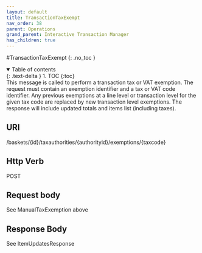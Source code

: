 ```yaml
---
layout: default
title: TransactionTaxExempt
nav_order: 38
parent: Operations
grand_parent: Interactive Transaction Manager
has_children: true
---
```

#TransactionTaxExempt 
{: .no_toc }
<details open markdown="block">
  <summary>
    Table of contents
  </summary>
  {: .text-delta }
1. TOC
{:toc}
</details>
This message is called to perform a transaction tax or VAT exemption.
The request must contain an exemption identifier and a tax or VAT code
identifier. Any previous exemptions at a line level or transaction level
for the given tax code are replaced by new transaction level exemptions.
The response will include updated totals and items list (including
taxes).

## URI
/baskets/{id}/taxauthorities/{authorityid}/exemptions/{taxcode}

## Http Verb
POST

## Request body
See ManualTaxExemption above

## Response Body
See ItemUpdatesResponse
